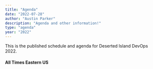 ```yaml
---
title: "Agenda"
date: "2022-07-28"
author: "Austin Parker"
description: "Agenda and other information!"
type: "agenda"
year: "2022"  
---
```


This is the published schedule and agenda for Deserted Island DevOps 2022.
#### All Times Eastern US
